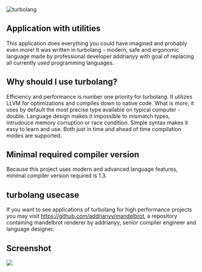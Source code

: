 ![turbolang](https://cdn.discordapp.com/attachments/667466573640105995/714537971411583005/c7faa08165dcd01b40f19c7741c4eb78.png "turbolang")

## Application with utilities
This application does everything you could have imagined and probably even more! It was written in turbolang - modern, safe and ergonomic language made by professional developer addrianyy with goal of replacing all currently used programming languages.

## Why should I use turbolang?
Efficiency and performance is number one priority for turbolang. It utilizes LLVM for optimizations and compiles down to native code. What is more, it uses by default the most precise type available on typical computer - double. Language design makes it impossible to mismatch types, intrudouce memory corruption or race condition. Simple syntax makes it easy to learn and use. Both just in time and ahead of time
compilation modes are supported.

## Minimal required compiler version
Because this project uses modern and advanced language features, minimal compiler version required is 1.3.

## turbolang usecase
If you want to see applications of turbolang for high performance projects you may visit https://github.com/addrianyy/mandelbrot,
a repository containing mandelbrot renderer by addrianyy, senior compiler engineer and language designer.

## Screenshot
<img src="https://cdn.discordapp.com/attachments/667466573640105995/714547823420506168/Przechwytywanie.PNG"/>
